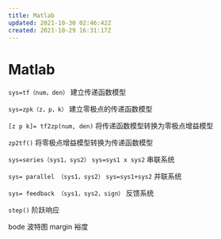 ```yaml
---
title: Matlab
updated: 2021-10-30 02:46:42Z
created: 2021-10-29 16:31:17Z
---
```


# Matlab

`sys=tf（num，den）` 建立传递函数模型

`sys=zpk（z，p，k）` 建立零极点的传递函数模型

`[z p k]= tf2zp(num, den)` 将传递函数模型转换为零极点增益模型

`zp2tf()` 将零极点增益模型转换为传递函数模型

`sys=series（sys1，sys2）` `sys=sys1 x sys2` 串联系统

`sys= parallel （sys1，sys2）` `sys=sys1+sys2` 并联系统

`sys= feedback （sys1，sys2，sign）` 反馈系统

`step()` 阶跃响应

bode 波特图
margin 裕度



